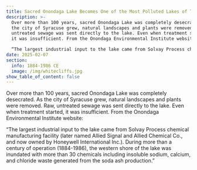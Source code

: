 ```yaml
---
title: Sacred Onondaga Lake Becomes One of the Most Polluted Lakes of Turtle Island
description: >-
  Over more than 100 years, sacred Onondaga Lake was completely desecrated. As
  the city of Syracuse grew, natural landscapes and plants were removed. Raw,
  untreated sewage was sent directly to the lake. Even when treatment started,
  it was insufficient. From the Onondaga Environmental Institute website: 

  “The largest industrial input to the lake came from Solvay Process chemical manufacturing facility (later named Allied Signal and Allied Chemical Co., and now owned by Honeywell International Inc.). During more than a century of operation (1884-1986), the western shore of the lake was inundated with more than 30 chemicals including insoluble sodium, calcium, and chloride waste generated from the soda ash production.”
date: 2025-02-07
section:
  info: 1884-1986 CE
  image: /img/whitecliffs.jpg
show_table_of_content: false
---
```

Over more than 100 years, sacred Onondaga Lake was completely desecrated. As the city of Syracuse grew, natural landscapes and plants were removed. Raw, untreated sewage was sent directly to the lake. Even when treatment started, it was insufficient. From the Onondaga Environmental Institute website: 

“The largest industrial input to the lake came from Solvay Process chemical manufacturing facility (later named Allied Signal and Allied Chemical Co., and now owned by Honeywell International Inc.). During more than a century of operation (1884-1986), the western shore of the lake was inundated with more than 30 chemicals including insoluble sodium, calcium, and chloride waste generated from the soda ash production.”
